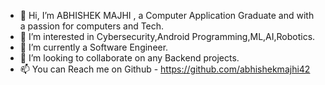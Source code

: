 - 👋 Hi, I’m ABHISHEK MAJHI , a Computer Application Graduate and with a passion for computers and Tech.
- 👀 I’m interested in Cybersecurity,Android Programming,ML,AI,Robotics.
- 🌱 I’m currently a Software Engineer.
- 💞️ I’m looking to collaborate on any Backend projects.
- 📫 You can Reach me on Github - https://github.com/abhishekmajhi42 

<!---
abhishekmajhi42/abhishekmajhi42 is a ✨ special ✨ repository because its `README.md` (this file) appears on your GitHub profile.
You can click the Preview link to take a look at your changes.
--->
